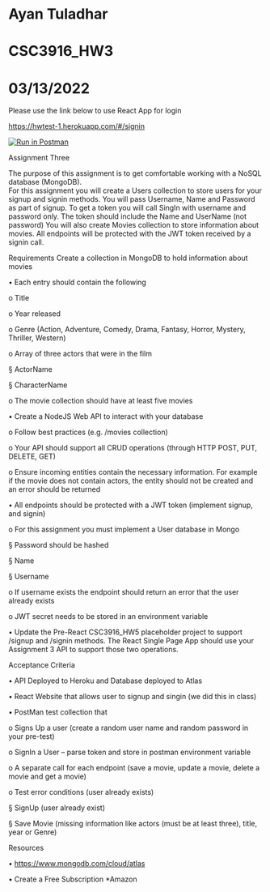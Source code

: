 # Ayan Tuladhar
# CSC3916_HW3
# 03/13/2022

Please use the link below to use React App for login


https://hwtest-1.herokuapp.com/#/signin



[![Run in Postman](https://run.pstmn.io/button.svg)](https://app.getpostman.com/run-collection/8bcbf0194a78ad5baac7?action=collection%2Fimport)


Assignment Three 
  
The purpose of this assignment is to get comfortable working with a NoSQL database (MongoDB).  
For  this  assignment  you  will  create  a  Users  collection  to  store  users  for  your
signup  and  signin methods. You will pass Username, Name and Password as part of signup.  To get a token you will 
call SingIn with username and password only.
The token should include the Name and UserName (not password) 
You  will  also  create  Movies  collection  to  store  information  about  movies.    All  endpoints  will  be 
protected with the JWT token received by a signin call.  


Requirements 
Create a collection in MongoDB to hold information about movies 

• Each entry should contain the following 

o Title 

o Year released 

o Genre  (Action,  Adventure,  Comedy,  Drama,  Fantasy,  Horror,  Mystery,  Thriller, 
Western) 

o Array of three actors that were in the film 

§ ActorName 


§ CharacterName 

o The movie collection should have at least five movies 

• Create a NodeJS Web API to interact with your database 

o Follow best practices (e.g. /movies collection) 

o Your API should support all CRUD operations (through HTTP POST, PUT, DELETE, GET) 

o Ensure incoming entities contain the necessary information.  For example if the movie 
does  not  contain  actors,  the  entity  should  not  be  created  and  an  error  should  be 
returned  

• All endpoints should be protected with a JWT token (implement signup, and signin) 

o For this assignment you must implement a User database in Mongo 

§ Password should be hashed  

§ Name 

§ Username  

o If username exists the endpoint should return an error that the user already exists 

o JWT secret needs to be stored in an environment variable 

• Update  the  Pre-React  CSC3916_HW5  placeholder  project  to  support  /signup  and  /signin 
methods.  The React Single Page App should use your Assignment 3 API to support those two 
operations. 

Acceptance Criteria 

• API Deployed to Heroku and Database deployed to Atlas 

• React Website that allows user to signup and singin (we did this in class) 

• PostMan test collection that  

o Signs Up a user (create a random user name and random password in your pre-test) 

o SignIn a User – parse token and store in postman environment variable 

o A separate call for each endpoint (save a movie, update a movie, delete a movie and 
get a movie) 

o Test error conditions (user already exists) 

§ SignUp (user already exist) 

§ Save  Movie  (missing  information  like  actors  (must  be  at  least  three),  title, 
year or Genre) 

Resources 

• https://www.mongodb.com/cloud/atlas 

• Create a Free Subscription *Amazon 
